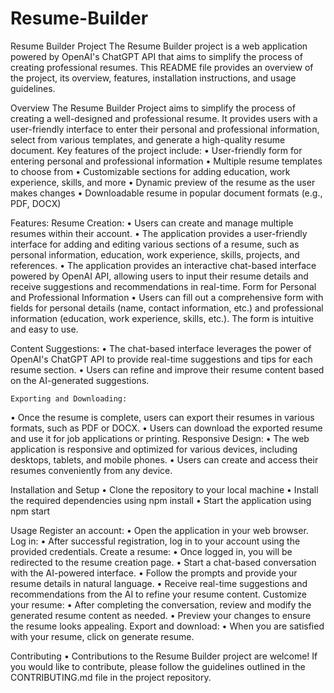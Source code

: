 # Resume-Builder
Resume Builder Project
The Resume Builder project is a web application powered by OpenAI's ChatGPT API that aims to simplify the process of creating professional resumes. This README file provides an overview of the project, its overview, features, installation instructions, and usage guidelines.

Overview
The Resume Builder Project aims to simplify the process of creating a well-designed and professional resume. It provides users with a user-friendly interface to enter their personal and professional information, select from various templates, and generate a high-quality resume document.
Key features of the project include:
•	User-friendly form for entering personal and professional information
•	Multiple resume templates to choose from
•	Customizable sections for adding education, work experience, skills, and more
•	Dynamic preview of the resume as the user makes changes
•	Downloadable resume in popular document formats (e.g., PDF, DOCX)

Features:
    Resume Creation:
•	Users can create and manage multiple resumes within their account.
•	The application provides a user-friendly interface for adding and editing various sections of a resume, such as personal information, education, work experience, skills, projects, and references.
•	The application provides an interactive chat-based interface powered by OpenAI API, allowing users to input their resume details and receive suggestions and recommendations in real-time.
    Form for Personal and Professional Information
•	Users can fill out a comprehensive form with fields for personal details (name, contact information, etc.) and professional information (education, work experience, skills, etc.). The form is intuitive and easy to use.

   Content Suggestions:
•	The chat-based interface leverages the power of OpenAI's ChatGPT API to provide real-time suggestions and tips for each resume section.
•	Users can refine and improve their resume content based on the AI-generated suggestions.

    Exporting and Downloading:
•	Once the resume is complete, users can export their resumes in various formats, such as PDF or DOCX.
•	Users can download the exported resume and use it for job applications or printing.
    Responsive Design:
•	The web application is responsive and optimized for various devices, including desktops, tablets, and mobile phones.
•	Users can create and access their resumes conveniently from any device.

Installation and Setup
•	Clone the repository to your local machine
•	Install the required dependencies using npm install
•	Start the application using npm start


Usage
Register an account:
•	Open the application in your web browser.
Log in:
•	After successful registration, log in to your account using the provided credentials.
Create a resume:
•	Once logged in, you will be redirected to the resume creation page.
•	Start a chat-based conversation with the AI-powered interface.
•	Follow the prompts and provide your resume details in natural language.
•	Receive real-time suggestions and recommendations from the AI to refine your resume content.
Customize your resume:
•	After completing the conversation, review and modify the generated resume content as needed.
•	Preview your changes to ensure the resume looks appealing.
Export and download:
•	When you are satisfied with your resume, click on generate resume.

Contributing
•	Contributions to the Resume Builder project are welcome! If you would like to contribute, please follow the guidelines outlined in the CONTRIBUTING.md file in the project repository.    


